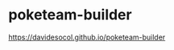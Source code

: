 # poketeam-builder

<a href="https://davidesocol.github.io/poketeam-builder">https://davidesocol.github.io/poketeam-builder</a>
